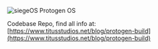 ![siegeOS Protogen OS](https://www.titusstudios.net/data/static/images/siegeos.png)

Codebase Repo, find all info at: [https://www.titusstudios.net/blog/protogen-build](https://www.titusstudios.net/blog/protogen-build)
